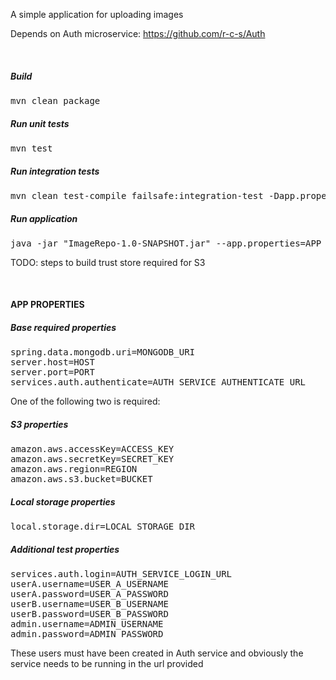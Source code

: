 A simple application for uploading images

Depends on Auth microservice: https://github.com/r-c-s/Auth

<br>

##### Build

<pre>
mvn clean package
</pre>

##### Run unit tests

<pre>
mvn test
</pre>

##### Run integration tests

<pre>
mvn clean test-compile failsafe:integration-test -Dapp.properties=APP_PROPERTIES_FILE
</pre>

##### Run application

<pre>
java -jar "ImageRepo-1.0-SNAPSHOT.jar" --app.properties=APP_PROPERTIES_FILE 
</pre>

TODO: steps to build trust store required for S3

<br>

#### APP PROPERTIES

##### Base required properties

<pre>
spring.data.mongodb.uri=MONGODB_URI
server.host=HOST
server.port=PORT
services.auth.authenticate=AUTH_SERVICE_AUTHENTICATE_URL
</pre>

One of the following two is required:

##### S3 properties

<pre>
amazon.aws.accessKey=ACCESS_KEY
amazon.aws.secretKey=SECRET_KEY
amazon.aws.region=REGION
amazon.aws.s3.bucket=BUCKET
</pre>

##### Local storage properties

<pre>
local.storage.dir=LOCAL_STORAGE_DIR
</pre>

##### Additional test properties

<pre>
services.auth.login=AUTH_SERVICE_LOGIN_URL
userA.username=USER_A_USERNAME
userA.password=USER_A_PASSWORD
userB.username=USER_B_USERNAME
userB.password=USER_B_PASSWORD
admin.username=ADMIN_USERNAME
admin.password=ADMIN_PASSWORD
</pre>

These users must have been created in Auth service and obviously the service needs to be running in the url provided
